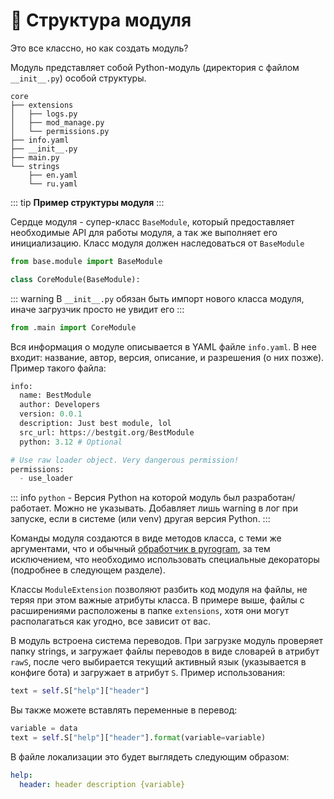 # 📓 Структура модуля

Это все классно, но как создать модуль?

Модуль представляет собой Python-модуль (директория с файлом `__init__.py`) особой структуры.

```
core
├── extensions
│   ├── logs.py
│   ├── mod_manage.py
│   └── permissions.py
├── info.yaml
├── __init__.py
├── main.py
└── strings
    ├── en.yaml
    └── ru.yaml
```
::: tip
**Пример структуры модуля**
:::

Сердце модуля - супер-класс `BaseModule`, который предоставляет необходимые API для работы модуля, а так же выполняет его инициализацию. Класс модуля должен наследоваться от `BaseModule`

```python
from base.module import BaseModule

class CoreModule(BaseModule):
```

::: warning
В `__init__.py` обязан быть импорт нового класса модуля, иначе загрузчик просто не увидит его
:::

```python
from .main import CoreModule
```

Вся информация о модуле описывается в YAML файле `info.yaml`. В нее входит: название, автор, версия, описание, и разрешения (о них позже). Пример такого файла:

```python
info:
  name: BestModule
  author: Developers
  version: 0.0.1
  description: Just best module, lol
  src_url: https://bestgit.org/BestModule
  python: 3.12 # Optional

# Use raw loader object. Very dangerous permission!
permissions:
  - use_loader
```

::: info
`python` - Версия Python на которой модуль был разработан/работает. Можно не указывать. Добавляет лишь warning в лог при запуске, если в системе (или venv) другая версия Python.
:::

Команды модуля создаются в виде методов класса, с теми же аргументами, что и обычный [обработчик в pyrogram](https://docs.pyrogram.org/start/updates), за тем исключением, что необходимо использовать специальные декораторы (подробнее в следующем разделе).

Классы `ModuleExtension` позволяют разбить код модуля на файлы, не теряя при этом важные атрибуты класса. В примере выше, файлы с расширениями расположены в папке `extensions`, хотя они могут располагаться как угодно, все зависит от вас.

В модуль встроена система переводов. При загрузке модуль проверяет папку strings, и загружает файлы переводов в виде словарей в атрибут `rawS`, после чего выбирается текущий активный язык (указывается в конфиге бота) и загружает в атрибут `S`. Пример использования:

```python
text = self.S["help"]["header"]
```

Вы также можете вставлять переменные в перевод:

```python
variable = data
text = self.S["help"]["header"].format(variable=variable)
```

В файле локализации это будет выглядеть следующим образом:

```yaml
help:
  header: header description {variable}
```

